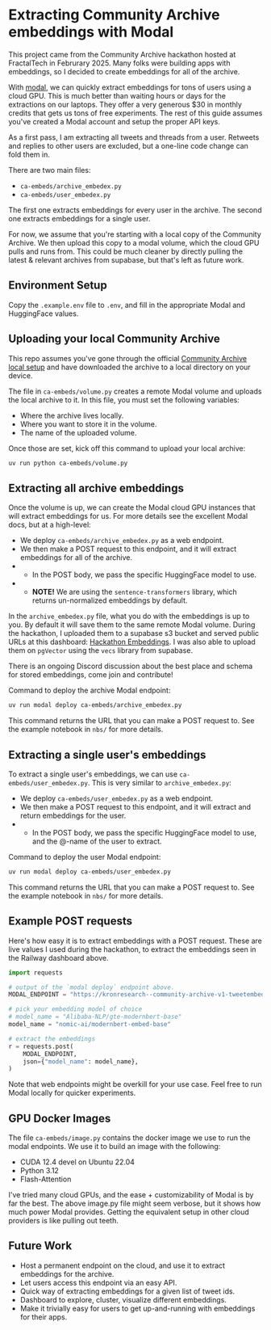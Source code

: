 # Extracting Community Archive embeddings with Modal

This project came from the Community Archive hackathon hosted at FractalTech in Februrary 2025. Many folks were building apps with embeddings, so I decided to create embeddings for all of the archive. 

With [modal](https://modal.com/docs/), we can quickly extract embeddings for tons of users using a cloud GPU. This is much better than waiting hours or days for the extractions on our laptops. They offer a very generous $30 in monthly credits that gets us tons of free experiments. The rest of this guide assumes you've created a Modal account and setup the proper API keys. 

As a first pass, I am extracting all tweets and threads from a user. Retweets and replies to other users are excluded, but a one-line code change can fold them in. 

There are two main files: 

- `ca-embeds/archive_embedex.py`   
- `ca-embeds/user_embedex.py`  

The first one extracts embeddings for every user in the archive. The second one extracts embeddings for a single user. 

For now, we assume that you're starting with a local copy of the Community Archive. We then upload this copy to a modal volume, which the cloud GPU pulls and runs from. This could be much cleaner by directly pulling the latest & relevant archives from supabase, but that's left as future work. 

## Environment Setup

Copy the `.example.env` file to `.env`, and fill in the appropriate Modal and HuggingFace values. 


## Uploading your local Community Archive

This repo assumes you've gone through the official [Community Archive local setup](https://github.com/TheExGenesis/community-archive/blob/main/docs/local-setup.md) and have downloaded the archive to a local directory on your device.  

The file in `ca-embeds/volume.py` creates a remote Modal volume and uploads the local archive to it. In this file, you must set the following variables:
- Where the archive lives locally. 
- Where you want to store it in the volume.
- The name of the uploaded volume. 

Once those are set, kick off this command to upload your local archive:
```bash
uv run python ca-embeds/volume.py
```

## Extracting all archive embeddings

Once the volume is up, we can create the Modal cloud GPU instances that will extract embeddings for us. For more details see the excellent Modal docs, but at a high-level:   

- We deploy `ca-embeds/archive_embedex.py` as a web endpoint.  
- We then make a POST request to this endpoint, and it will extract embeddings for all of the archive.   
- - In the POST body, we pass the specific HuggingFace model to use. 
- - **NOTE!** We are using the `sentence-transformers` library, which returns un-normalized embeddings by default.

In the `archive_embedex.py` file, what you do with the embeddings is up to you. By default it will save them to the same remote Modal volume. During the hackathon, I uploaded them to a supabase s3 bucket and served public URLs at this dashboard: [Hackathon Embeddings](https://ca-embeds-dashboard-production.up.railway.app/). I was also able to upload them on `pgVector` using the `vecs` library from supabase. 

There is an ongoing Discord discussion about the best place and schema for stored embeddings, come join and contribute! 

Command to deploy the archive Modal endpoint:
```bash
uv run modal deploy ca-embeds/archive_embedex.py
```

This command returns the URL that you can make a POST request to. See the example notebook in `nbs/` for more details.  

## Extracting a single user's embeddings

To extract a single user's embeddings, we can use `ca-embeds/user_embedex.py`. This is very similar to `archive_embedex.py`:   
- We deploy `ca-embeds/user_embedex.py` as a web endpoint.  
- We then make a POST request to this endpoint, and it will extract and return embeddings for the user.   
- - In the POST body, we pass the specific HuggingFace model to use, and the @-name of the user to extract.  

Command to deploy the user Modal endpoint:
```bash
uv run modal deploy ca-embeds/user_embedex.py
```

This command returns the URL that you can make a POST request to. See the example notebook in `nbs/` for more details.  

## Example POST requests

Here's how easy it is to extract embeddings with a POST request. These are live values I used during the hackathon, to extract the embeddings seen in the Railway dashboard above.  

```python
import requests

# output of the `modal deploy` endpoint above.
MODAL_ENDPOINT = "https://kronresearch--community-archive-v1-tweetembedder-embed-archive.modal.run"

# pick your embedding model of choice
# model_name = "Alibaba-NLP/gte-modernbert-base"
model_name = "nomic-ai/modernbert-embed-base"

# extract the embeddings
r = requests.post(
    MODAL_ENDPOINT,
    json={"model_name": model_name},
)
```

Note that web endpoints might be overkill for your use case. Feel free to run Modal locally for quicker experiments. 

## GPU Docker Images 

The file `ca-embeds/image.py` contains the docker image we use to run the modal endpoints. We use it to build an image with the following:
- CUDA 12.4 devel on Ubuntu 22.04  
- Python 3.12  
- Flash-Attention  

I've tried many cloud GPUs, and the ease + customizability of Modal is by far the best. The above image.py file might seem verbose, but it shows how much power Modal provides. Getting the equivalent setup in other cloud providers is like pulling out teeth. 

## Future Work 

- Host a permanent endpoint on the cloud, and use it to extract embeddings for the archive.
- Let users access this endpoint via an easy API. 
- Quick way of extracting embeddings for a given list of tweet ids. 
- Dashboard to explore, cluster, visualize different embeddings.
- Make it trivially easy for users to get up-and-running with embeddings for their apps.